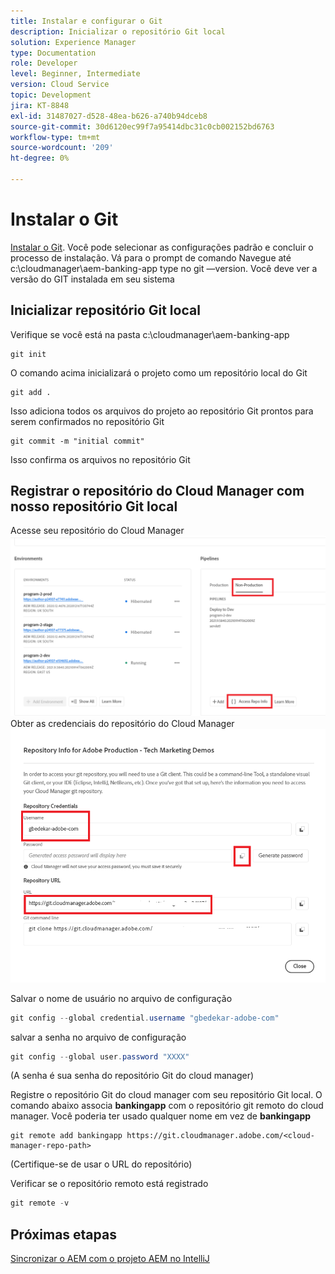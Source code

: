 ```yaml
---
title: Instalar e configurar o Git
description: Inicializar o repositório Git local
solution: Experience Manager
type: Documentation
role: Developer
level: Beginner, Intermediate
version: Cloud Service
topic: Development
jira: KT-8848
exl-id: 31487027-d528-48ea-b626-a740b94dceb8
source-git-commit: 30d6120ec99f7a95414dbc31c0cb002152bd6763
workflow-type: tm+mt
source-wordcount: '209'
ht-degree: 0%

---
```


# Instalar o Git


[Instalar o Git](https://git-scm.com/downloads). Você pode selecionar as configurações padrão e concluir o processo de instalação.
Vá para o prompt de comando Navegue até c:\cloudmanager\aem-banking-app type no git —version. Você deve ver a versão do GIT instalada em seu sistema

## Inicializar repositório Git local

Verifique se você está na pasta c:\cloudmanager\aem-banking-app

```
git init
```

O comando acima inicializará o projeto como um repositório local do Git

```
git add .
```

Isso adiciona todos os arquivos do projeto ao repositório Git prontos para serem confirmados no repositório Git

```
git commit -m "initial commit"
```

Isso confirma os arquivos no repositório Git



## Registrar o repositório do Cloud Manager com nosso repositório Git local

Acesse seu repositório do Cloud Manager
![acessar as informações do representante](assets/cloud-manager-repo.png)
Obter as credenciais do repositório do Cloud Manager
![get-credentials](assets/cloud-manager-repo1.png)

Salvar o nome de usuário no arquivo de configuração

```java
git config --global credential.username "gbedekar-adobe-com"
```

salvar a senha no arquivo de configuração

```java
git config --global user.password "XXXX"
```

(A senha é sua senha do repositório Git do cloud manager)

Registre o repositório Git do cloud manager com seu repositório Git local. O comando abaixo associa **bankingapp** com o repositório git remoto do cloud manager. Você poderia ter usado qualquer nome em vez de **bankingapp**


```shell
git remote add bankingapp https://git.cloudmanager.adobe.com/<cloud-manager-repo-path>
```

(Certifique-se de usar o URL do repositório)

Verificar se o repositório remoto está registrado

```java
git remote -v
```

## Próximas etapas

[Sincronizar o AEM com o projeto AEM no IntelliJ](./intellij-and-aem-sync.md)
